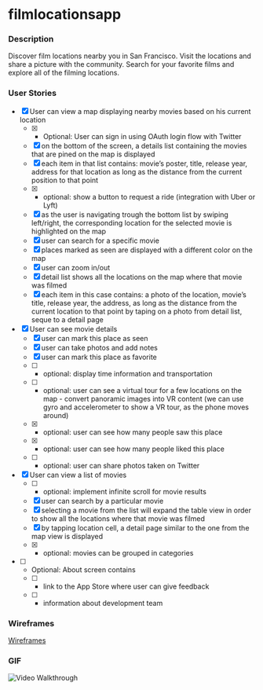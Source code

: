 # filmlocationsapp

### Description

Discover film locations nearby you in San Francisco. Visit the locations and share a picture with the community. Search for your favorite films and explore all of the filming locations.  

### User Stories

- [X] User can view a map displaying nearby movies based on his current location
  - [X] * Optional: User can sign in using OAuth login flow with Twitter
  - [X] on the bottom of the screen, a details list containing the movies that are pined on the map is displayed
  - [X] each item in that list contains: movie’s poster, title, release year, address for that location as long as the distance from the current position to that point
  - [X] * optional: show a button to request a ride (integration with Uber or Lyft) 
  - [X] as the user is navigating trough the bottom list by swiping left/right, the corresponding location for the selected movie is highlighted on the map
  - [X] user can search for a specific movie
  - [X] places marked as seen are displayed with a different color on the map
  - [X] user can zoom in/out
  - [X] detail list shows all the locations on the map where that movie was filmed
  - [X] each item in this case contains: a photo of the location, movie’s title, release year, the address, as long as the distance from the current location to that point by taping on a photo from detail list, seque to a detail page
- [X] User can see movie details
  - [X] user can mark this place as seen
  - [X] user can take photos and add notes
  - [X] user can mark this place as favorite
  - [ ] * optional: display time information and transportation
  - [ ] * optional: user can see a virtual tour for a few locations on the map - convert panoramic images into VR content (we can use gyro and accelerometer to show a VR tour, as the phone moves around)
  - [X] * optional: user can see how many people saw this place
  - [X] * optional: user can see how many people liked this place
  - [ ] * optional: user can share photos taken on Twitter
- [X] User can view a list of movies
  - [ ] * optional: implement infinite scroll for movie results
  - [X] user can search by a particular movie
  - [X] selecting a movie from the list will expand the table view in order to show all the locations where that movie was filmed
  - [X] by tapping location cell, a detail page similar to the one from the map view is displayed
  - [X] * optional: movies can be grouped in categories
- [ ] * Optional: About screen contains 
  - [ ]    * link to the App Store where user can give feedback
  - [ ]    * information about development team

### Wireframes

[Wireframes](https://github.com/FilmLocations/filmlocationsapp/blob/master/wireframes/README.md)

### GIF

<img src='https://github.com/FilmLocations/filmlocationsapp/blob/master/FilmLocations_05_14.gif' title='Video Walkthrough' width='' alt='Video Walkthrough' />

